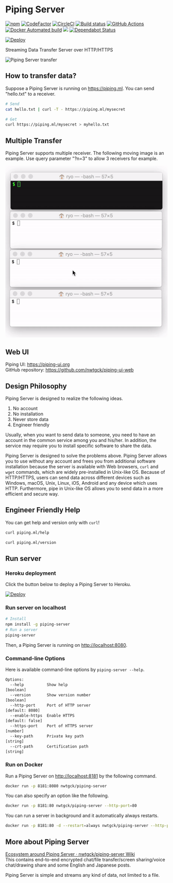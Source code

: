 # Piping Server
[![npm](https://img.shields.io/npm/v/piping-server.svg)](https://www.npmjs.com/package/piping-server) [![CodeFactor](https://www.codefactor.io/repository/github/nwtgck/piping-server/badge)](https://www.codefactor.io/repository/github/nwtgck/piping-server) [![CircleCI](https://circleci.com/gh/nwtgck/piping-server.svg?style=shield)](https://circleci.com/gh/nwtgck/piping-server) [![Build status](https://ci.appveyor.com/api/projects/status/g075o30d5pp4m0pa?svg=true)](https://ci.appveyor.com/project/nwtgck/piping-server)  [![GitHub Actions](https://github.com/nwtgck/piping-server/workflows/Node%20CI/badge.svg)](https://github.com/nwtgck/piping-server/actions) [![Docker Automated build](https://img.shields.io/docker/automated/nwtgck/piping-server.svg)](https://hub.docker.com/r/nwtgck/piping-server/)
 [![](https://images.microbadger.com/badges/image/nwtgck/piping-server.svg)](https://microbadger.com/images/nwtgck/piping-server "Get your own image badge on microbadger.com") [![Dependabot Status](https://api.dependabot.com/badges/status?host=github&repo=nwtgck/piping-server)](https://dependabot.com)

[![Deploy](https://www.herokucdn.com/deploy/button.svg)](https://heroku.com/deploy)

Streaming Data Transfer Server over HTTP/HTTPS

![Piping Server transfer](demo_images/piping-server.gif)

## How to transfer data?

Suppose a Piping Server is running on <https://piping.ml>. You can send "hello.txt" to a receiver.

```bash
# Send
cat hello.txt | curl -T - https://piping.ml/mysecret
```

```bash
# Get
curl https://piping.ml/mysecret > myhello.txt
```

## Multiple Transfer

Piping Server supports multiple receiver. The following moving image is an example. Use query parameter "?n=3" to allow 3 receivers for example.

![Piping Server multiple transfer](demo_images/piping-server-multi-transfer.gif)

## Web UI

Piping UI: <https://piping-ui.org>  
GitHub repository: <https://github.com/nwtgck/piping-ui-web>

## Design Philosophy

Piping Server is designed to realize the following ideas. 

1. No account
1. No installation
1. Never store data
1. Engineer friendly

Usually, when you want to send data to someone, you need to have an account in the common service among you and his/her.
In addition, the service may require you to install specific software to share the data.


Piping Server is designed to solve the problems above.
Piping Server allows you to use without any account and frees you from additional software installation because the server is available with Web browsers, `curl` and `wget` commands, which are widely pre-installed in Unix-like OS.
Because of HTTP/HTTPS, users can send data across different devices such as Windows, macOS, Unix, Linux, iOS, Android and any device which uses HTTP. 
Furthermore, pipe in Unix-like OS allows you to send data in a more efficient and secure way.

## Engineer Friendly Help

You can get help and version only with `curl`!

```bash
curl piping.ml/help
```

```bash
curl piping.ml/version
```

## Run server

### Heroku deployment

Click the button below to deploy a Piping Server to Heroku.

[![Deploy](https://www.herokucdn.com/deploy/button.svg)](https://heroku.com/deploy)


### Run server on localhost

```bash
# Install
npm install -g piping-server
# Run a server
piping-server
```
Then, a Piping Server is running on <http://localhost:8080>.

### Command-line Options

Here is available command-line options by `piping-server --help`.

```
Options:
  --help          Show help                                            [boolean]
  --version       Show version number                                  [boolean]
  --http-port     Port of HTTP server                            [default: 8080]
  --enable-https  Enable HTTPS                                  [default: false]
  --https-port    Port of HTTPS server                                  [number]
  --key-path      Private key path                                      [string]
  --crt-path      Certification path                                    [string]
```

### Run on Docker

Run a Piping Server on <http://localhost:8181> by the following command.

```bash
docker run -p 8181:8080 nwtgck/piping-server
```

You can also specify an option like the following.

```bash
docker run -p 8181:80 nwtgck/piping-server --http-port=80
```

You can run a server in background and it automatically always restarts.

```bash
docker run -p 8181:80 -d --restart=always nwtgck/piping-server --http-port=80
```

## More about Piping Server

[Ecosystem around Piping Server · nwtgck/piping-server Wiki](https://github.com/nwtgck/piping-server/wiki/Ecosystem-around-Piping-Server)  
This contains end-to-end encrypted chat/file transfer/screen sharing/voice chat/drawing share and some English and Japanese posts.

Piping Server is simple and streams any kind of data, not limited to a file.
